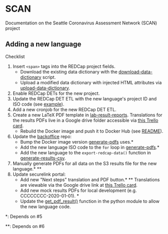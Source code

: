# SCAN

Documentation on the Seattle Coronavirus Assessment Network (SCAN) project

## Adding a new language

Checklist
1. Insert `<span>` tags into the REDCap project fields.
   - Download the existing data dictionary with the [download-data-dictionary] script.
   - Upload a modified data dictionary with injected HTML attributes via [upload-data-dictionary].
2. Enable REDCap DETs for the new project.
3. Update the REDCap DET ETL with the new language's project ID and ISO code (see [example]).
4. Add a new cronjob for the new REDCap DET ETL.
5. Create a new LaTeX PDF template in [lab-result-reports].
   Translations for the results PDFs live in a Google drive folder accessible via [this Trello card].
   - Rebuild the Docker image and push it to Docker Hub (see [README]).
6. Update the [backoffice] repo:
   - Bump the Docker image version [generate-pdfs] uses.*
   - Add the new language ISO code to the `for` loop in [generate-pdfs].*
   - Add the new language to the `export-redcap-data()` function in [generate-results-csv].
7. Manually generate PDFs for all data on the S3 results file for the new language.* **
8. Update securelink portal:
   - Add new "Next steps" translation and PDF button.* **
     Translations are viewable via the Google drive link at [this Trello card].
   - Add new mock results PDFs for local development (e.g. CCCCCCCC-2020-01-01). *
   - Update the [get_pdf_result()] function in the python module to allow the new language code.

*: Depends on #5

**: Depends on #6


[download-data-dictionary]: https://github.com/seattleflu/backoffice/blob/master/bin/redcap-data-dictionary/download-data-dictionary
[upload-data-dictionary]: https://github.com/seattleflu/backoffice/blob/master/bin/redcap-data-dictionary/upload-data-dictionary
[example]: https://github.com/seattleflu/id3c-customizations/pull/99/commits/30fe06bc614f41c5fb44d83c5ec58a68a0b22dbd
[lab-result-reports]: https://github.com/seattleflu/lab-result-reports
[this Trello card]: https://trello.com/c/iaS57pKI
[README]: https://github.com/seattleflu/lab-result-reports/blob/master/README.md
[backoffice]: https://github.com/seattleflu/backoffice
[generate-pdfs]: https://github.com/seattleflu/backoffice/blob/master/bin/scan-return-of-results/generate-pdfs
[generate-results-csv]: https://github.com/seattleflu/backoffice/blob/master/bin/scan-return-of-results/generate-results-csv
[get_pdf_result()]: https://github.com/nkrumm/securelink/blob/d82a1871bcbaa7a90ea75b84a507e4cd6bcd8f30/app/__init__.py#L124
